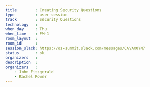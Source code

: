 ```yaml
---
title        : Creating Security Questions
type         : user-session
track        : Security Questions
technology   :
when_day     : Thu
when_time    : PM-1
room_layout  :
room_id      :
session_slack: https://os-summit.slack.com/messages/CAVAX0YN7
status       : ok
organizers   :
description  :
organizers   :
    - John Fitzgerald
    - Rachel Power
---
```

